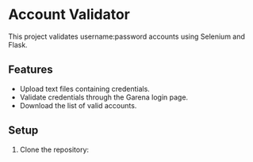 # Account Validator

This project validates username:password accounts using Selenium and Flask.

## Features
- Upload text files containing credentials.
- Validate credentials through the Garena login page.
- Download the list of valid accounts.

## Setup

1. Clone the repository:
